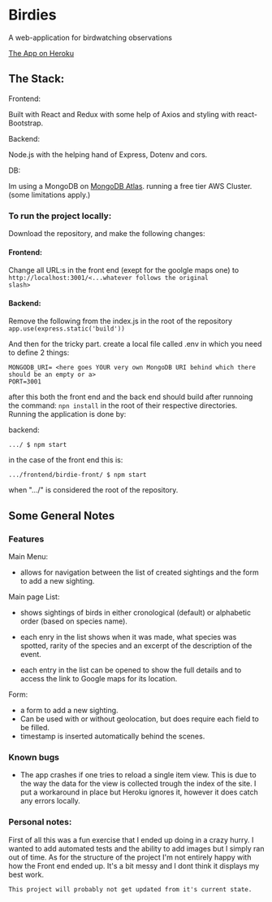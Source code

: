 # Birdies
A web-application for birdwatching observations

[The App on Heroku](https://damp-hamlet-88516.herokuapp.com/)
## The Stack:

Frontend:

Built with React and  Redux with some help of
Axios and styling with react-Bootstrap.

Backend:

Node.js with the helping hand of Express, Dotenv and cors.


DB:

Im using a MongoDB on [MongoDB Atlas](https://cloud.mongodb.com). running a free tier AWS Cluster.(some limitations apply.)

### To run the project locally:

Download the repository, and make the following changes:

####  Frontend:
Change all URL:s in the front end (exept for the goolgle maps one) to <code>http://localhost:3001/<...whatever follows the original slash></code>

#### Backend:
Remove the following from the index.js in the root of the repository ``` app.use(express.static('build'))```

And then for the tricky part. create a local file called .env in which you need to define 2 things:

```
MONGODB_URI= <here goes YOUR very own MongoDB URI behind which there should be an empty or a>
PORT=3001
```
after this both the front end and the back end should build after runnoing the command: ```npn install``` in the root of their respective directories.
Running the application is done by:

backend:

``` .../ $ npm start ```

in the case of the front end this is: 

```.../frontend/birdie-front/ $ npm start```

when ".../" is considered the root of the repository.

## Some General Notes

### Features

Main Menu:
- allows for navigation between the list of created sightings and the form to add a new sighting.

Main page List:
- shows sightings of birds in either cronological (default) or alphabetic order (based on species name).
- each enry in the list shows when it was made, what species was spotted, rarity of the species and an excerpt of the description of the event. 

- each entry in the list can be opened to show the full details and to access the link to Google maps for its location.

Form:
- a form to add a new sighting. 
- Can be used with or without geolocation, but does require each field to be filled.
- timestamp is inserted automatically behind the scenes.

### Known bugs

- The app crashes if one tries to reload a single item view. This is due to the way the data for the view is collected trough the index of the site. I put a workaround in place but Heroku ignores it, however it does catch any errors locally.


### Personal notes:

First of all this was a fun exercise that I ended up doing in a crazy hurry. I wanted to add automated tests and the ability to add images but I simply ran out of time. As for the structure of the project I'm not entirely happy with how the Front end ended up. It's a bit messy and I dont think it displays my best work.

```
This project will probably not get updated from it's current state.
```